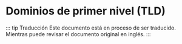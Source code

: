 # Dominios de primer nivel (TLD)

::: tip Traducción
Este documento está en proceso de ser traducido. Mientras puede revisar el documento original en inglés.
:::